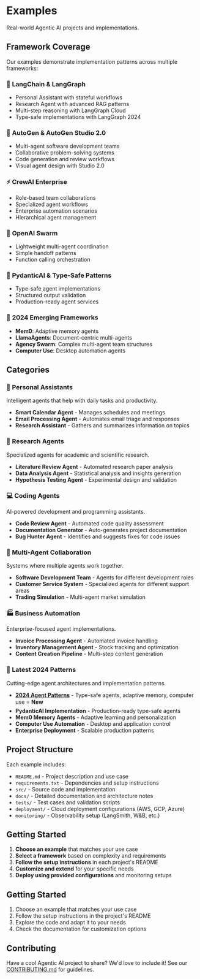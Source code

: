 # Examples

Real-world Agentic AI projects and implementations.

## Framework Coverage

Our examples demonstrate implementation patterns across multiple frameworks:

### 🦜 **LangChain & LangGraph**
- Personal Assistant with stateful workflows
- Research Agent with advanced RAG patterns
- Multi-step reasoning with LangGraph Cloud
- Type-safe implementations with LangGraph 2024

### 🤖 **AutoGen & AutoGen Studio 2.0**
- Multi-agent software development teams
- Collaborative problem-solving systems
- Code generation and review workflows
- Visual agent design with Studio 2.0

### ⚡ **CrewAI Enterprise**
- Role-based team collaborations
- Specialized agent workflows
- Enterprise automation scenarios
- Hierarchical agent management

### 🌊 **OpenAI Swarm**
- Lightweight multi-agent coordination
- Simple handoff patterns
- Function calling orchestration

### 🧠 **PydanticAI & Type-Safe Patterns**
- Type-safe agent implementations
- Structured output validation
- Production-ready agent services

### 🎯 **2024 Emerging Frameworks**
- **Mem0**: Adaptive memory agents
- **LlamaAgents**: Document-centric multi-agents
- **Agency Swarm**: Complex multi-agent team structures
- **Computer Use**: Desktop automation agents

## Categories

### 🤖 Personal Assistants
Intelligent agents that help with daily tasks and productivity.

- **Smart Calendar Agent** - Manages schedules and meetings
- **Email Processing Agent** - Automates email triage and responses
- **Research Assistant** - Gathers and summarizes information on topics

### 🔬 Research Agents
Specialized agents for academic and scientific research.

- **Literature Review Agent** - Automated research paper analysis
- **Data Analysis Agent** - Statistical analysis and insights generation
- **Hypothesis Testing Agent** - Experimental design and validation

### 💻 Coding Agents
AI-powered development and programming assistants.

- **Code Review Agent** - Automated code quality assessment
- **Documentation Generator** - Auto-generates project documentation
- **Bug Hunter Agent** - Identifies and suggests fixes for code issues

### 🔗 Multi-Agent Collaboration
Systems where multiple agents work together.

- **Software Development Team** - Agents for different development roles
- **Customer Service System** - Specialized agents for different support areas
- **Trading Simulation** - Multi-agent market simulation

### 🏭 Business Automation
Enterprise-focused agent implementations.

- **Invoice Processing Agent** - Automated invoice handling
- **Inventory Management Agent** - Stock tracking and optimization
- **Content Creation Pipeline** - Multi-step content generation

### 🚀 Latest 2024 Patterns
Cutting-edge agent architectures and implementation patterns.

- **[2024 Agent Patterns](./agent-patterns-2024/)** - Type-safe agents, adaptive memory, computer use ⭐ **New**
- **PydanticAI Implementation** - Production-ready type-safe agents
- **Mem0 Memory Agents** - Adaptive learning and personalization
- **Computer Use Automation** - Desktop and application control
- **Enterprise Deployment** - Scalable production patterns

## Project Structure

Each example includes:
- `README.md` - Project description and use case
- `requirements.txt` - Dependencies and setup instructions
- `src/` - Source code and implementation
- `docs/` - Detailed documentation and architecture notes
- `tests/` - Test cases and validation scripts
- `deployment/` - Cloud deployment configurations (AWS, GCP, Azure)
- `monitoring/` - Observability setup (LangSmith, W&B, etc.)

## Getting Started

1. **Choose an example** that matches your use case
2. **Select a framework** based on complexity and requirements
3. **Follow the setup instructions** in each project's README
4. **Customize and extend** for your specific needs
5. **Deploy using provided configurations** and monitoring setups

## Getting Started

1. Choose an example that matches your use case
2. Follow the setup instructions in the project's README
3. Explore the code and adapt it to your needs
4. Check the documentation for customization options

## Contributing

Have a cool Agentic AI project to share? We'd love to include it! See our [CONTRIBUTING.md](../CONTRIBUTING.md) for guidelines.
